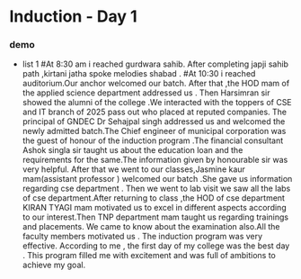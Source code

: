# Induction - Day 1
### demo
- list 1
#At 8:30 am i reached  gurdwara sahib. After completing japji sahib path ,kirtani jatha spoke melodies shabad .
#At 10:30 i reached auditorium.Our anchor welcomed our batch. After that ,the HOD mam of the applied science department  addressed us . 
Then Harsimran sir showed the alumni of the college .We interacted with the toppers of CSE and IT branch of 2025 pass out who placed at reputed companies. The principal of GNDEC Dr Sehajpal singh addressed us and welcomed the newly admitted batch.The Chief engineer of municipal corporation  was the guest of honour of the induction program .The financial consultant Ashok singla sir taught us about the education loan and the requirements for the same.The information given by honourable sir was very helpful. After that we went to our classes,Jasmine kaur mam(assistant professor ) welcomed our batch .She gave us information regarding cse department . Then we  went to lab visit we saw all the labs of cse department.After returning to class ,the HOD of cse department KIRAN TYAGI  mam motivated us to excel in different aspects according to our interest.Then  TNP department mam taught us regarding trainings and placements. We came to know about the examination also.All the faculty members motivated us .
The induction program was very effective.
According to me , the first day of my college was the best day .
This program filled me with excitement and was full of ambitions to achieve my goal.

